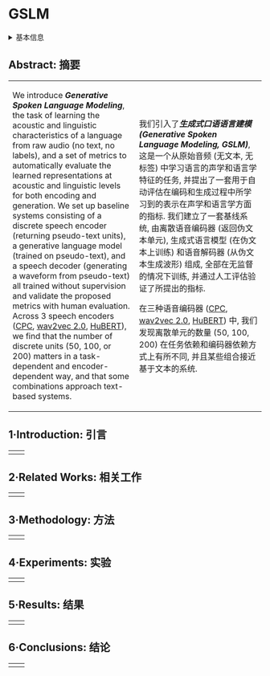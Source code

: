 # GSLM

<details>
<summary>基本信息</summary>

- 标题: "On Generative Spoken Language Modeling from Raw Audio"
- 作者:
  - 01 Kushal Lakhotia
  - 02 Evgeny Kharitonov
  - 03 Wei-Ning Hsu
  - 04 Yossi Adi
  - 05 Adam Polyak
  - 06 Benjamin Bolte
  - 07 Tu-Anh Nguyen
  - 08 Jade Copet
  - 09 Alexei Baevski
  - 10 Abdelrahman Mohamed
  - 11 Emmanuel Dupoux
- 链接:
  - [ArXiv](https://arxiv.org/abs/2102.01192)
  - [Publication](https://doi.org/10.1162/tacl_a_00430)
  - [Github](https://github.com/pytorch/fairseq/tree/master/examples/textless_nlp/gslm)
  - [Demo]
- 文件:
  - [ArXiv](_PDF/2102.01192v2__GSLM__On_Generative_Spoken_Language_Modeling_from_Raw_Audio.pdf)
  - [Publication](_PDF/2102.01192p0__GSLM__TACL2021.pdf)

</details>

## Abstract: 摘要

<table><tr><td width="50%">

We introduce ***Generative Spoken Language Modeling***, the task of learning the acoustic and linguistic characteristics of a language from raw audio (no text, no labels), and a set of metrics to automatically evaluate the learned representations at acoustic and linguistic levels for both encoding and generation.
We set up baseline systems consisting of a discrete speech encoder (returning pseudo-text units), a generative language model (trained on pseudo-text), and a speech decoder (generating a waveform from pseudo-text) all trained without supervision and validate the proposed metrics with human evaluation.
Across 3 speech encoders ([CPC](../SpeechRepresentation/2018.07.10_CPC.md), [wav2vec 2.0](../SpeechRepresentation/2020.06.20_Wav2Vec2.0.md), [HuBERT](../SpeechRepresentation/2021.06.14_HuBERT.md)), we find that the number of discrete units (50, 100, or 200) matters in a task-dependent and encoder-dependent way, and that some combinations approach text-based systems.

</td><td>

我们引入了***生成式口语语言建模 (Generative Spoken Language Modeling, GSLM)***, 这是一个从原始音频 (无文本, 无标签) 中学习语言的声学和语言学特征的任务, 并提出了一套用于自动评估在编码和生成过程中所学习到的表示在声学和语言学方面的指标.
我们建立了一套基线系统, 由离散语音编码器 (返回伪文本单元), 生成式语言模型 (在伪文本上训练) 和语音解码器 (从伪文本生成波形) 组成, 全部在无监督的情况下训练, 并通过人工评估验证了所提出的指标.

在三种语音编码器 ([CPC](../SpeechRepresentation/2018.07.10_CPC.md), [wav2vec 2.0](../SpeechRepresentation/2020.06.20_Wav2Vec2.0.md), [HuBERT](../SpeechRepresentation/2021.06.14_HuBERT.md)) 中, 我们发现离散单元的数量 (50, 100, 200) 在任务依赖和编码器依赖方式上有所不同, 并且某些组合接近基于文本的系统.

</td></tr></table>

## 1·Introduction: 引言

<table><tr><td width="50%">

</td></tr></table>

## 2·Related Works: 相关工作

<table><tr><td width="50%">

</td></tr></table>

## 3·Methodology: 方法

<table><tr><td width="50%">

</td></tr></table>

## 4·Experiments: 实验

<table><tr><td width="50%">

</td></tr></table>

## 5·Results: 结果

<table><tr><td width="50%">

</td></tr></table>

## 6·Conclusions: 结论

<table><tr><td width="50%">

</td></tr></table>
